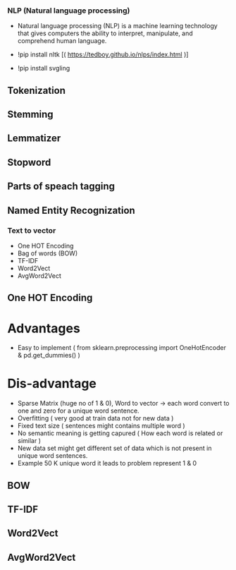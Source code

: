 ###  NLP (Natural language processing)

- Natural language processing (NLP) is a machine learning technology that gives computers the ability to interpret, manipulate, and comprehend human language.

- !pip install nltk [( https://tedboy.github.io/nlps/index.html )]
- !pip install svgling

## Tokenization

## Stemming 

## Lemmatizer

## Stopword

## Parts of speach tagging

## Named Entity Recognization 

### Text to vector
- One HOT Encoding
- Bag of words (BOW)
- TF-IDF
- Word2Vect
- AvgWord2Vect

## One HOT Encoding
# Advantages 
- Easy to implement ( from sklearn.preprocessing import OneHotEncoder  & pd.get_dummies() )

# Dis-advantage
- Sparse Matrix (huge no of 1 & 0), Word to vector -> each word convert to one and zero for a unique word sentence.
- Overfitting ( very good at train data not for new data )
- Fixed text size ( sentences might contains multiple word )
- No semantic meaning is getting capured ( How each word is related or similar )
- New data set might get different set of data which is not present in unique word sentences.
- Example 50 K unique word it leads to problem represent 1 & 0

## BOW

## TF-IDF

## Word2Vect

## AvgWord2Vect



  

